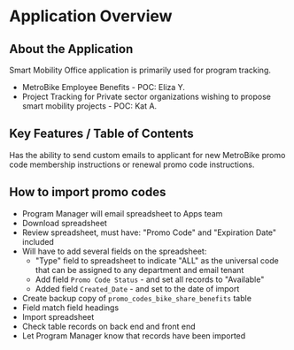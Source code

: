 # Application Overview

## About the Application

Smart Mobility Office application is primarily used for program tracking.

* MetroBike Employee Benefits - POC: Eliza Y.
* Project Tracking for Private sector organizations wishing to propose smart mobility projects - POC: Kat A.

## Key Features / Table of Contents

Has the ability to send custom emails to applicant for new MetroBike promo code membership instructions or renewal promo code instructions.&#x20;

## How to import promo codes

* Program Manager will email spreadsheet to Apps team
* Download spreadsheet
* Review spreadsheet, must have: "Promo Code" and "Expiration Date" included
* Will have to add several fields on the spreadsheet:&#x20;
  * "Type" field to spreadsheet to indicate "ALL" as the universal code that can be assigned to any department and email tenant
  * Add field `Promo Code Status` - and set all records to "Available"
  * Added field `Created_Date` - and set to the date of import
* Create backup copy of `promo_codes_bike_share_benefits` table
* Field match field headings
* Import spreadsheet
* Check table records on back end and front end
* Let Program Manager know that records have been imported

